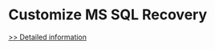 # Customize MS SQL Recovery
[>> Detailed information](https://secure.shareit.com/shareit/product.html?productid=300847833&affiliateid=200057808)